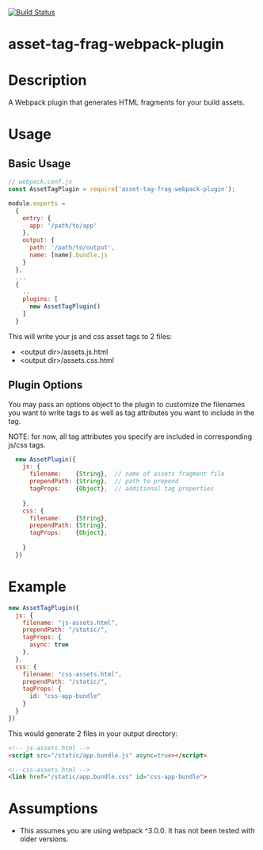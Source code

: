 [![Build Status](https://travis-ci.org/rei/asset-tag-frag-webpack-plugin.svg?branch=master)](https://travis-ci.org/rei/asset-tag-frag-webpack-plugin)

# asset-tag-frag-webpack-plugin

# Description

A Webpack plugin that generates HTML fragments for your build assets.

# Usage

## Basic Usage

```javascript
// webpack.conf.js
const AssetTagPlugin = require('asset-tag-frag-webpack-plugin');

module.exports = 
  {
    entry: {
      app: '/path/to/app'
    },
    output: {
      path: '/path/to/output',
      name: [name].bundle.js
    } 
  },
  ...
  {
    ..
    plugins: [
      new AssetTagPlugin()
    ]
  }
```

This will write your js and css asset tags to 2 files:

- \<output dir\>/assets.js.html
- \<output dir\>/assets.css.html

## Plugin Options

You may pass an options object to the plugin to customize the filenames you want to write tags to as well as tag attributes you want to include in the tag. 

NOTE: for now, all tag attributes you specify are included in corresponding js/css tags.
  
```javascript
  new AssetPlugin({
    js: {
      filename:    {String},  // name of assets fragment file
      prependPath: {String},  // path to prepend
      tagProps:    {Object},  // additional tag properties
      
    },
    css: {
      filename:    {String},
      prependPath: {String},
      tagProps:    {Object},
      
    }
  })
```

# Example

```javascript
new AssetTagPlugin({
  js: {
    filename: "js-assets.html",
    prependPath: "/static/",
    tagProps: {
      async: true
    },
  },
  css: {
    filename: "css-assets.html",
    prependPath: "/static/",
    tagProps: {
      id: "css-app-bundle"
    }
  }
})
```

This would generate 2 files in your output directory:

```html
<!-- js-assets.html -->
<script src="/static/app.bundle.js" async=true></script>
```

```html
<!--css-assets.html -->
<link href="/static/app.bundle.css" id="css-app-bundle">
``` 
# Assumptions

- This assumes you are using webpack ^3.0.0. It has not been tested with older versions.